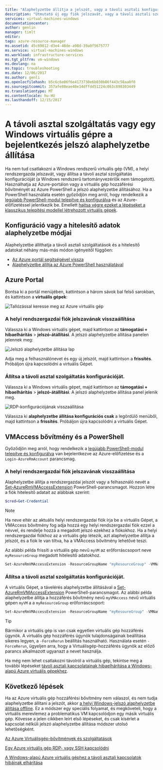 ```yaml
---
title: "Alaphelyzetbe állítja a jelszót, vagy a távoli asztali konfigurálása a Windows virtuális gép |} Microsoft Docs"
description: "Útmutató új egy fiók jelszavát, vagy a távoli asztali szolgáltatások a Windows virtuális gép az Azure portálon vagy az Azure PowerShell használatával."
services: virtual-machines-windows
documentationcenter: 
author: genlin
manager: timlt
editor: 
tags: azure-resource-manager
ms.assetid: 45c69812-d3e4-48de-a98d-39a0f5675777
ms.service: virtual-machines-windows
ms.workload: infrastructure-services
ms.tgt_pltfrm: vm-windows
ms.devlang: na
ms.topic: troubleshooting
ms.date: 12/06/2017
ms.author: genli
ms.openlocfilehash: b5c6c6e06f6e4173730e6b030b86f443c58aa0f0
ms.sourcegitcommit: 357afe80eae48e14dffdd51224c863c898303449
ms.translationtype: MT
ms.contentlocale: hu-HU
ms.lasthandoff: 12/15/2017
---
```

# <a name="how-to-reset-the-remote-desktop-service-or-its-login-password-in-a-windows-vm"></a>A távoli asztal szolgáltatás vagy egy Windows virtuális gépre a bejelentkezés jelszó alaphelyzetbe állítása
Ha nem tud csatlakozni a Windows rendszerű virtuális gép (VM), a helyi rendszergazda jelszavát, vagy állítsa a távoli asztal szolgáltatás konfigurációját (a Windows rendszerű tartományvezérlők nem támogatott). Használhatja az Azure-portálon vagy a virtuális gép hozzáférési bővítményét az Azure PowerShell a jelszó alaphelyzetbe állításához. Ha a PowerShell használata esetén győződjön meg arról, hogy rendelkezik a [legújabb PowerShell-modul telepítve és konfigurálva](/powershell/azure/overview) és az Azure-előfizetéssel jelentkezik be. Emellett [hajtsa végre ezeket a lépéseket a klasszikus telepítési modellel létrehozott virtuális gépek](https://docs.microsoft.com/azure/virtual-machines/windows/classic/reset-rdp).

## <a name="ways-to-reset-configuration-or-credentials"></a>Konfiguráció vagy a hitelesítő adatok alaphelyzetbe módjai
Alaphelyzetbe állíthatja a távoli asztali szolgáltatások és a hitelesítő adatokat néhány más-más módon igényeitől függően:

- [Az Azure portál segítségével vissza](#azure-portal)
- [Alaphelyzetbe állítja az Azure PowerShell használatával](#vmaccess-extension-and-powershell)

## <a name="azure-portal"></a>Azure Portal
Bontsa ki a portál menüjében, kattintson a három sávok bal felső sarokban, és kattintson a **virtuális gépek**:

![Tallózással keresse meg az Azure virtuális gép](./media/reset-rdp/Portal-Select-VM.png)

### <a name="reset-the-local-administrator-account-password"></a>**A helyi rendszergazdai fiók jelszavának visszaállítása**

Válassza ki a Windows virtuális gépet, majd kattintson az **támogatási + hibaelhárítás** > **jelszó-átállítási**. A jelszó alaphelyzetbe állítása panelen jelennek meg:

![Jelszó alaphelyzetbe állítása lap](./media/reset-rdp/Portal-RM-PW-Reset-Windows.png)

Adja meg a felhasználónevet és egy új jelszót, majd kattintson a **frissítés**. Próbáljon újra kapcsolódni a virtuális Gépet.

### <a name="reset-the-remote-desktop-service-configuration"></a>**Állítsa a távoli asztal szolgáltatás konfigurációját.**

Válassza ki a Windows virtuális gépet, majd kattintson az **támogatási + hibaelhárítás** > **jelszó-átállítási**. A jelszó alaphelyzetbe állítása panel jelenik meg. 

![RDP-konfigurációjának visszaállítása](./media/reset-rdp/Portal-RM-RDP-Reset.png)

Válassza ki **alaphelyzetbe állítása konfigurációs csak** a legördülő menüből, majd kattintson a **frissítés**. Próbáljon újra kapcsolódni a virtuális Gépet.


## <a name="vmaccess-extension-and-powershell"></a>VMAccess bővítmény és a PowerShell
Győződjön meg arról, hogy rendelkezik a [legújabb PowerShell-modul telepítve és konfigurálva](/powershell/azure/overview) van bejelentkezve az Azure-előfizetése és a `Login-AzureRmAccount` parancsmag.

### <a name="reset-the-local-administrator-account-password"></a>**A helyi rendszergazdai fiók jelszavának visszaállítása**
Alaphelyzetbe állítja a rendszergazdai jelszót vagy a felhasználó nevét a [Set-AzureRmVMAccessExtension](/powershell/module/azurerm.compute/set-azurermvmaccessextension) PowerShell-parancsmagot. Hozzon létre a fiók hitelesítő adatait az alábbiak szerint:

```powershell
$cred=Get-Credential
```

> [!NOTE] 
> Ha neve eltér az aktuális helyi rendszergazdai fiók írja be a virtuális Gépet, a VMAccess bővítmény fog adja hozzá egy helyi rendszergazdai fiók ezzel a névvel, és rendelje hozzá a megadott jelszó ezekhez a fiókokhoz. Ha a helyi rendszergazdai fiókhoz az a virtuális gép létezik, azt alaphelyzetbe állítja a jelszót, és a fiók le van tiltva, ha a VMAccess bővítmény lehetővé teszi.


Az alábbi példa frissíti a virtuális gép nevű `myVM` az erőforráscsoport neve `myResourceGroup` megadott hitelesítő adatokhoz.

```powershell
Set-AzureRmVMAccessExtension -ResourceGroupName "myResourceGroup" -VMName "myVM" -Name "myVMAccess" -Location WestUS -UserName $cred.GetNetworkCredential().UserName -Password $cred.GetNetworkCredential().Password -typeHandlerVersion "2.0"
```

### <a name="reset-the-remote-desktop-service-configuration"></a>**Állítsa a távoli asztal szolgáltatás konfigurációját.**
A virtuális Gépet, a távelérés alaphelyzetbe állításával a [Set-AzureRmVMAccessExtension](/powershell/module/azurerm.compute/set-azurermvmaccessextension) PowerShell-parancsmagot. Az alábbi példa alaphelyzetbe állítja a hozzáférés bővítmény nevű `myVMAccess` nevű virtuális gépen `myVM` a a `myResourceGroup` erőforráscsoport:

```powershell
Set-AzureRmVMAccessExtension -ResourceGroupName "myResoureGroup" -VMName "myVM" -Name "myVMAccess" -Location WestUS -typeHandlerVersion "2.0" -ForceRerun
```

> [!TIP]
> Bármikor a virtuális gép is van csak egyetlen virtuális gép hozzáférés ügynök. A virtuális gép hozzáférés ügynök tulajdonságainak beállítása sikeres legyen, a `-ForceRerun` beállítás használható. Használata esetén `-ForceRerun`, ügyeljen arra, hogy a Virtuálisgép-hozzáférés ügynök az előző parancs alkalmazott ugyanazt a nevet használja.

Ha még nem lehet csatlakozni távolról a virtuális gép, tekintse meg a további lépéseket [távoli asztali kapcsolatainak hibaelhárítása a Windows-alapú Azure virtuális gépekhez](troubleshoot-rdp-connection.md?toc=%2fazure%2fvirtual-machines%2fwindows%2ftoc.json).


## <a name="next-steps"></a>Következő lépések
Ha az Azure virtuális gép hozzáférési bővítmény nem válaszol, és nem tudja alaphelyzetbe állítani a jelszót, akkor [a helyi Windows-jelszó alaphelyzetbe állítása offline](reset-local-password-without-agent.md?toc=%2fazure%2fvirtual-machines%2fwindows%2ftoc.json). Ez a módszer egy speciális folyamat, és megköveteli, hogy a virtuális merevlemez a problematikus VM kapcsolódjon egy másik virtuális gép. Kövesse a jelen cikkben leírt első lépéseket, és csak kísérlet a kapcsolat nélküli jelszó alaphelyzetbe állítása módszer utolsó lehetőségként.

[Az Azure Virtuálisgép-bővítmények és szolgáltatások](extensions-features.md?toc=%2fazure%2fvirtual-machines%2fwindows%2ftoc.json)

[Egy Azure virtuális gép RDP- vagy SSH kapcsolódni](http://msdn.microsoft.com/library/azure/dn535788.aspx)

[A Windows-alapú Azure virtuális géphez a távoli asztali kapcsolatok hibáinak elhárítása](troubleshoot-rdp-connection.md?toc=%2fazure%2fvirtual-machines%2fwindows%2ftoc.json)

